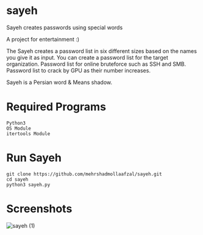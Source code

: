 # sayeh
Sayeh creates passwords using special words

A project for entertainment :)

The Sayeh creates a password list in six different sizes based on the names you give it as input.
You can create a password list for the target organization.
Password list for online bruteforce such as SSH and SMB.
Password list to crack by GPU as their number increases.

Sayeh is a Persian word & Means shadow.


# Required Programs
```
Python3
OS Module
itertools Module
```
# Run Sayeh
```
git clone https://github.com/mehrshadmollaafzal/sayeh.git
cd sayeh
python3 sayeh.py
```
# Screenshots
![sayeh (1)](https://user-images.githubusercontent.com/52595225/144073099-f11a48cc-5fd6-4b3a-bef6-aefacbecd8a8.gif)

